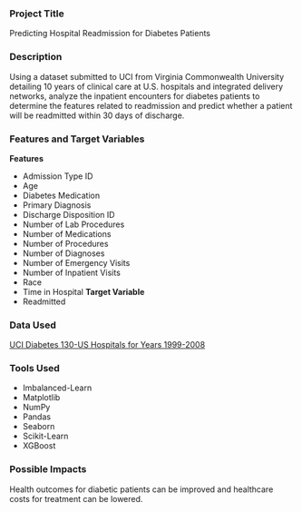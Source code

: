 ### Project Title
Predicting Hospital Readmission for Diabetes Patients

### Description
Using a dataset submitted to UCI from Virginia Commonwealth University detailing 10 years of clinical care at U.S. hospitals and integrated delivery networks, analyze the inpatient encounters for diabetes patients to determine the features related to readmission and predict whether a patient will be readmitted within 30 days of discharge.

### Features and Target Variables
**Features**
* Admission Type ID
* Age
* Diabetes Medication
* Primary Diagnosis
* Discharge Disposition ID
* Number of Lab Procedures
* Number of Medications
* Number of Procedures
* Number of Diagnoses
* Number of Emergency Visits
* Number of Inpatient Visits
* Race
* Time in Hospital
**Target Variable**
* Readmitted

### Data Used
[UCI Diabetes 130-US Hospitals for Years 1999-2008](https://archive.ics.uci.edu/ml/datasets/Diabetes+130-US+hospitals+for+years+1999-2008)

### Tools Used
* Imbalanced-Learn
* Matplotlib
* NumPy
* Pandas
* Seaborn
* Scikit-Learn
* XGBoost

### Possible Impacts
Health outcomes for diabetic patients can be improved and healthcare costs for treatment can be lowered.

